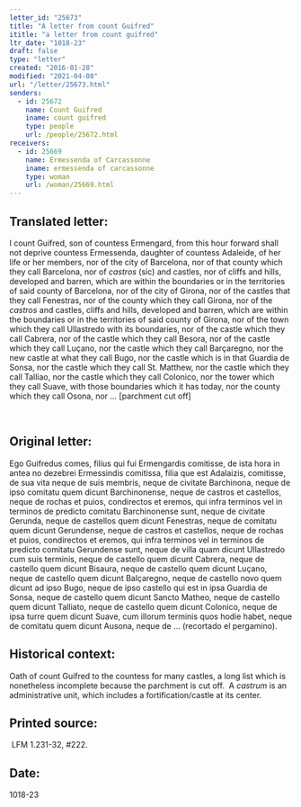 ```yaml
---
letter_id: "25673"
title: "A letter from count Guifred"
ititle: "a letter from count guifred"
ltr_date: "1018-23"
draft: false
type: "letter"
created: "2016-01-28"
modified: "2021-04-08"
url: "/letter/25673.html"
senders:
  - id: 25672
    name: Count Guifred
    iname: count guifred
    type: people
    url: /people/25672.html
receivers:
  - id: 25669
    name: Ermessenda of Carcassonne
    iname: ermessenda of carcassonne
    type: woman
    url: /woman/25669.html
---
```

<h2> Translated letter:</h2><p>I count Guifred, son of countess Ermengard, from this hour forward shall not deprive countess Ermessenda, daughter of countess Adaleide, of her life or her members, nor of the city of Barcelona, nor of that county which they call Barcelona, nor of <i>castros</i> (sic) and castles, nor of cliffs and hills, developed and barren, which are within the boundaries or in the territories of said county of Barcelona, nor of the city of Girona, nor of the castles that they call Fenestras, nor of the county which they call Girona, nor of the <i>castros</i> and castles, cliffs and hills, developed and barren, which are within the boundaries or in the territories of said county of Girona, nor of the town which they call Ullastredo with its boundaries, nor of the castle which they call Cabrera, nor of the castle which they call Besora, nor of the castle which they call Luçano, nor the castle which they call Barçaregno, nor the new castle at what they call Bugo, nor the castle which is in that Guardia de Sonsa, nor the castle which they call St. Matthew, nor the castle which they call Talliao, nor the castle which they call Colonico, nor the tower which they call Suave, with those boundaries which it has today, nor the county which they call Osona, nor … [parchment cut off]</p><p>&nbsp;</p><h2 class="mt-4"> Original letter:</h2><p class="Bodytext21">Ego Guifredus comes, filius qui fui Ermengardis comitisse, de ista hora in antea no dezebrei Ermessindis comitissa, filia que est Adalaizis, comitisse, de sua vita neque de suis membris, neque de civitate Barchinona, neque de ipso comitatu quem dicunt Barchinonense, neque de castros et castellos, neque de rochas et puios, condirectos et eremos, qui infra ter­minos vel in terminos de predicto comitatu Barchinonense sunt, neque de civitate Gerunda, neque de castellos quem dicunt Fenestras, neque de co­mitatu quem dicunt Gerundense, neque de castros et castellos, neque de rochas et puios, condirectos et eremos, qui infra terminos vel in ter­minos de predicto comitatu Gerundense sunt, neque de villa quam dicunt Ullastredo cum suis terminis, neque de castello quem dicunt Cabrera, neque de castello quem dicunt Bisaura, neque de castello quem dicunt Luçano, neque de castello quem dicunt Balçaregno, neque de castello novo quem dicunt ad ipso Bugo, neque de ipso castello qui est in ipsa Guardia de Sonsa, neque de castello quem dicunt Sancto Matheo, neque de castello quem dicunt Talliato, neque de castello quem dicunt Colonico, neque de ipsa turre quem dicunt Suave, cum illorum terminis quos hodie habet, neque de comitatu quem dicunt Ausona, neque de ... (recortado el pergamino).</p><h2 class="mt-4"> Historical context:</h2><p>Oath of count Guifred to the countess for many castles, a long list which is nonetheless incomplete because the parchment is cut off.&nbsp; A <i>castrum </i>is an<i> </i>administrative unit, which includes a fortification/castle at its center.</p><h2 class="mt-4"> Printed source:</h2><p><span>&nbsp;LFM 1.231-32, #222.&nbsp;&nbsp;</span></p><h2 class="mt-4"> Date:</h2>1018-23